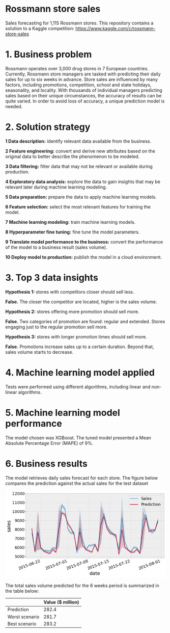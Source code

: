 # Rossmann store sales

Sales forecasting for 1,115 Rossmann stores. This repository contains a solution to a Kaggle competition:
https://www.kaggle.com/c/rossmann-store-sales

# 1. Business problem

Rossmann operates over 3,000 drug stores in 7 European countries. Currently, Rossmann store managers are tasked with predicting their daily sales for up to six weeks in advance. Store sales are influenced by many factors, including promotions, competition, school and state holidays, seasonality, and locality. With thousands of individual managers predicting sales based on their unique circumstances, the accuracy of results can be quite varied. In order to avoid loss of accuracy, a unique prediction model is needed.

# 2. Solution strategy

**1 Data description:** identify relevant data available from the business.

**2 Feature engineering:** convert and derive new attributes based on the original data to better describe the phenomenon to be modeled.

**3 Data filtering:** filter data that may not be relevant or available during production.

**4 Exploratory data analysis:** explore the data to gain insights that may be relevant later during machine learning modeling.

**5 Data preparation:** prepare the data to apply machine learning models.

**6 Feature selection:** select the most relevant features for training the model.

**7 Machine learning modeling:** train machine learning models.

**8 Hyperparameter fine tuning:** fine tune the model parameters.

**9 Translate model performance to the business:** convert the performance of the model to a business result (sales volume).

**10 Deploy model to production:** publish the model in a cloud environment.

# 3. Top 3 data insights

**Hypothesis 1:** stores with competitors closer should sell less.

**False.** The closer the competitor are located, higher is the sales volume.

**Hypothesis 2:** stores offering more promotion should sell more.

**False.** Two categories of promotion are found: regular and extended. Stores engaging just to the regular promotion sell more.

**Hypothesis 3:** stores with longer promotion times should sell more.

**False.** Promotions increase sales up to a certain duration. Beyond that, sales volume starts to decrease.

# 4. Machine learning model applied

Tests were performed using different algorithms, including linear and non-linear algorithms.

# 5. Machine learning model performance

The model chosen was XGBoost. The tuned model presented a Mean Absolute Percentage Error (MAPE) of 9%.

# 6. Business results

The model retrieves daily sales forecast for each store. The figure below compares the prediction against the actual sales for the test dataset

![](img/Prediction.png)

The total sales volume predicted for the 6 weeks period is summarized in the table below:

|                | Value ($ million) |
| -------------- | ----------------- |
| Prediction     | 282.4             |
| Worst scenario | 281.7             |
| Best scenario  | 283.2             |
